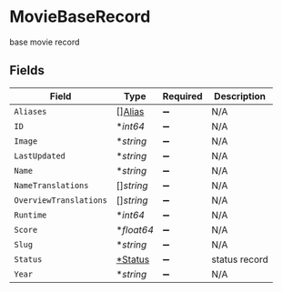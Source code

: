# MovieBaseRecord

base movie record


## Fields

| Field                                    | Type                                     | Required                                 | Description                              |
| ---------------------------------------- | ---------------------------------------- | ---------------------------------------- | ---------------------------------------- |
| `Aliases`                                | [][Alias](../../models/shared/alias.md)  | :heavy_minus_sign:                       | N/A                                      |
| `ID`                                     | **int64*                                 | :heavy_minus_sign:                       | N/A                                      |
| `Image`                                  | **string*                                | :heavy_minus_sign:                       | N/A                                      |
| `LastUpdated`                            | **string*                                | :heavy_minus_sign:                       | N/A                                      |
| `Name`                                   | **string*                                | :heavy_minus_sign:                       | N/A                                      |
| `NameTranslations`                       | []*string*                               | :heavy_minus_sign:                       | N/A                                      |
| `OverviewTranslations`                   | []*string*                               | :heavy_minus_sign:                       | N/A                                      |
| `Runtime`                                | **int64*                                 | :heavy_minus_sign:                       | N/A                                      |
| `Score`                                  | **float64*                               | :heavy_minus_sign:                       | N/A                                      |
| `Slug`                                   | **string*                                | :heavy_minus_sign:                       | N/A                                      |
| `Status`                                 | [*Status](../../models/shared/status.md) | :heavy_minus_sign:                       | status record                            |
| `Year`                                   | **string*                                | :heavy_minus_sign:                       | N/A                                      |